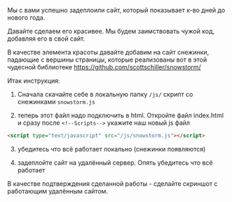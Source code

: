 Мы с вами успешно задеплоили сайт, который показывает к-во дней до нового года.

Давайте сделаем его красивее. Мы будем заимствовать чужой код, добавляя его в свой сайт.

В качестве элемента красоты давайте добавим на сайт снежинки, падающие с вершины страницы,
    которые реализованы вот в этой чудесной библиотеке https://github.com/scottschiller/snowstorm/

Итак инструкция:
1. Cначала скачайте себе в локальную папку `/js/` скрипт со снежинками `snowstorm.js`

2. теперь этот файл надо подключить в html. Откройте файл index.html и сразу после
`<!--Scripts-->` укажите наш новый js файл
```html
<script type="text/javascript" src="/js/snowstorm.js"></script>
```

3. убедитесь что всё работает локально (снежинки появляются)

4. задеплойте сайт на удалённый сервер. Опять убедитесь что всё работает

В качестве подтверждения сделанной работы - сделайте скриншот с работающим удалённым сайтом.
